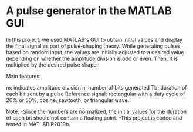 # A pulse generator in the MATLAB GUI

In this project, we used MATLAB's GUI to obtain initial values and display the final signal as part of pulse-shaping theory. While generating pulses based on random input, the values are initially adjusted to a desired value depending on whether the amplitude division is odd or even. Then, it is multiplied by the desired pulse shape.

Main features:

m: indicates amplitude division 
n: number of bits generated 
Tb: duration of each bit sent by a pulse 
Reference signal: rectangular with a duty cycle of 20% or 50%, cosine, sawtooth, or triangular wave.

Note: 
-Since the numbers are normalized, the initial values for the duration of each bit should not contain a floating point. 
-This project is coded and tested in MATLAB R2019b.
